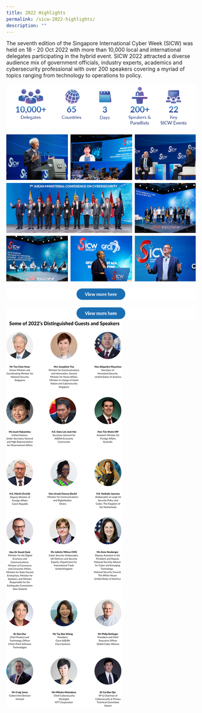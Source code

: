 ```yaml
---
title: 2022 Highlights
permalink: /sicw-2022-highlights/
description: ""
---
```

The seventh edition of the Singapore International Cyber Week (SICW) was held on 18 - 20 Oct 2022 with more than 10,000 local and international delegates participating in the hybrid event. SICW 2022 attracted a diverse audience mix of government officials, industry experts, academics and cybersecurity professional with over 200 speakers covering a myriad of topics ranging from technology to operations to policy.

![](/images/highlightsstatsoverview-6.jpg)

![](/images/finalised-collage-v3.png)

<a target="_blank" href="/resources/publications/sicw-2022/">![](/images/button_viewmorehere_1000px.png)</a>
<br>


<a href="https://www.youtube.com">![](/images/button_viewmorehere_1000px.png)</a>
<br>
![](/images/2022distinguishedguestsandspeakersv20230706.png)